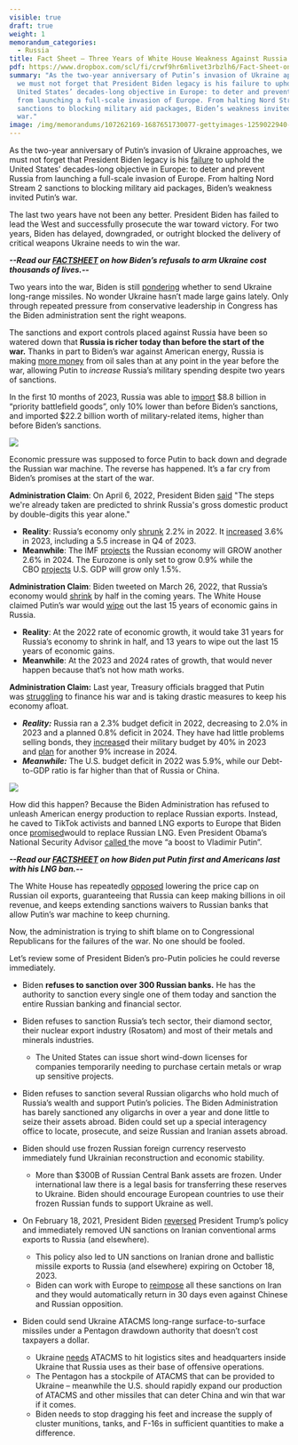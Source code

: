 ```yaml
---
visible: true
draft: true
weight: 1
memorandum_categories:
  - Russia
title: Fact Sheet – Three Years of White House Weakness Against Russia
pdf: https://www.dropbox.com/scl/fi/crwf9hr6mlivet3rbzlh6/Fact-Sheet-on-Russia-Failures-Feb-20-2024.docx.pdf?rlkey=hu8ajxijqadrobxonwx81skyj&dl=0
summary: "As the two-year anniversary of Putin’s invasion of Ukraine approaches,
  we must not forget that President Biden legacy is his failure to uphold the
  United States’ decades-long objective in Europe: to deter and prevent Russia
  from launching a full-scale invasion of Europe. From halting Nord Stream 2
  sanctions to blocking military aid packages, Biden’s weakness invited Putin’s
  war."
image: /img/memorandums/107262169-1687651730077-gettyimages-1259022940-afp_33kv2rh.jpeg
---
```

As the two-year anniversary of Putin’s invasion of Ukraine approaches, we must not forget that President Biden legacy is his [failure](https://polaris-us.org/memorandums/fact-sheet-bidens-failure-to-deter-russia/) to uphold the United States’ decades-long objective in Europe: to deter and prevent Russia from launching a full-scale invasion of Europe. From halting Nord Stream 2 sanctions to blocking military aid packages, Biden’s weakness invited Putin’s war.

The last two years have not been any better. President Biden has failed to lead the West and successfully prosecute the war toward victory. For two years, Biden has delayed, downgraded, or outright blocked the delivery of critical weapons Ukraine needs to win the war.

***\--Read our [FACTSHEET](https://polaris-us.org/memorandums/fact-sheet-bidens-failure-to-equip-ukraine/) on how Biden’s refusals to arm Ukraine cost thousands of lives.--***

Two years into the war, Biden is still [pondering](https://www.nbcnews.com/investigations/biden-administration-leaning-supplying-ukraine-long-range-missiles-rcna139394) whether to send Ukraine long-range missiles. No wonder Ukraine hasn’t made large gains lately. Only through repeated pressure from conservative leadership in Congress has the Biden administration sent the right weapons.

The sanctions and export controls placed against Russia have been so watered down that **Russia is richer today than before the start of the war.** Thanks in part to Biden’s war against American energy, Russia is making [more money](https://www.bloomberg.com/news/features/2023-12-06/oil-prices-how-russia-punched-an-11-billion-hole-in-west-s-sanctions-regime) from oil sales than at any point in the year before the war, allowing Putin to *increase* Russia’s military spending despite two years of sanctions.

In the first 10 months of 2023, Russia was able to [import](https://kse.ua/wp-content/uploads/2024/01/Challenges-of-Export-Controls-Enforcement.pdf) $8.8 billion in “priority battlefield goods”, only 10% lower than before Biden’s sanctions, and imported $22.2 billion worth of military-related items, higher than before Biden’s sanctions.

![](/img/memorandums/screenshot-2024-02-21-at-9.50.28 am.png)

Economic pressure was supposed to force Putin to back down and degrade the Russian war machine. The reverse has happened. It’s a far cry from Biden’s promises at the start of the war. 

**Administration Claim**: On April 6, 2022, President Biden [said](https://www.whitehouse.gov/briefing-room/speeches-remarks/2022/04/06/remarks-by-president-biden-at-north-americas-building-trades-unions-legislative-conference/) "The steps we're already taken are predicted to shrink Russia's gross domestic product by double-digits this year alone."

* **Reality**: Russia’s economy only [shrunk](https://tass.com/economy/1569177) 2.2% in 2022. It [increased](https://www.voanews.com/a/russia-economy-grew-in-2023-despite-war-and-sanctions/7478952.html) 3.6% in 2023, including a 5.5 increase in Q4 of 2023.
* **Meanwhile**: The IMF [projects](https://www.imf.org/en/Countries/RUS) the Russian economy will GROW another 2.6% in 2024. The Eurozone is only set to grow 0.9% while the CBO [projects](https://www.cbo.gov/publication/59946) U.S. GDP will grow only 1.5%.

**Administration Claim**: Biden tweeted on March 26, 2022, that Russia’s economy would [shrink](https://twitter.com/POTUS/status/1507842574865866763) by half in the coming years. The White House claimed Putin’s war would [wipe](https://www.whitehouse.gov/briefing-room/statements-releases/2022/05/08/fact-sheet-united-states-and-g7-partners-impose-severe-costs-for-putins-war-against-ukraine/) out the last 15 years of economic gains in Russia.

* **Reality**: At the 2022 rate of economic growth, it would take 31 years for Russia’s economy to shrink in half, and 13 years to wipe out the last 15 years of economic gains. 
* **Meanwhile**: At the 2023 and 2024 rates of growth, that would never happen because that’s not how math works.

**Administration Claim:** Last year, Treasury officials bragged that Putin was [struggling](https://www.cnn.com/2023/02/17/politics/treasury-russian-intelligence-services-sanctions/index.html) to finance his war and is taking drastic measures to keep his economy afloat.

* ***Reality:*** Russia ran a 2.3% budget deficit in 2022, decreasing to 2.0% in 2023 and a planned 0.8% deficit in 2024. They have had little problems selling bonds, they [increase](https://uk.news.yahoo.com/russia-borrows-13-6bn-largest-091006161.html?guccounter=1&guce_referrer=aHR0cHM6Ly93d3cuZ29vZ2xlLmNvbS8&guce_referrer_sig=AQAAAJnqWqbXLywbMx22X3iwUE1X2-x4RnRl4dgXx4C7J_NoIpI4TLQB3VW_rM71EzPXFPQRntzry0Mhns4_5qplqYDmReAlZ-F0IlMOCabd8GZtTb_TtC0sP-FrxXavHmvEkpkqpVHfcHsIpsRpiHB6os8xHXryZGNQ4ukWWIUoKrcA)d their military budget by 40% in 2023 and [plan](https://carnegieendowment.org/politika/90753#:~:text=Defense%20spending%20in%202024%20will,military%20expenditure%20in%20the%201980s.) for another 9% increase in 2024.
* ***Meanwhile:*** The U.S. budget deficit in 2022 was 5.9%, while our Debt-to-GDP ratio is far higher than that of Russia or China.

![](/img/memorandums/screenshot-2024-02-21-at-9.50.55 am.png)

How did this happen? Because the Biden Administration has refused to unleash American energy production to replace Russian exports. Instead, he caved to TikTok activists and banned LNG exports to Europe that Biden once [promised](https://www.whitehouse.gov/briefing-room/statements-releases/2022/06/27/joint-statement-by-president-biden-and-president-von-der-leyen-on-european-energy-security/)would to replace Russian LNG. Even President Obama’s National Security Advisor [called ](https://thehill.com/opinion/national-security/4472566-america-cant-ignore-the-national-security-concerns-tied-to-the-lng-freeze/)the move “a boost to Vladimir Putin”.

***\--Read our [FACTSHEET](https://polaris-us.org/memorandums/bidens-lng-export-ban-puts-putin-first-and-americans-last/) on how Biden put Putin first and Americans last with his LNG ban.--***

The White House has repeatedly [opposed](https://www.wsj.com/articles/g-7-opposes-lowering-russian-crude-price-cap-from-60-a-barrel-586ecc30) lowering the price cap on Russian oil exports, guaranteeing that Russia can keep making billions in oil revenue, and keeps extending sanctions waivers to Russian banks that allow Putin’s war machine to keep churning.

Now, the administration is trying to shift blame on to Congressional Republicans for the failures of the war. No one should be fooled.

Let’s review some of President Biden’s pro-Putin policies he could reverse immediately.

* Biden **refuses to sanction over 300 Russian banks.** He has the authority to sanction every single one of them today and sanction the entire Russian banking and financial sector.
* Biden refuses to sanction Russia’s tech sector, their diamond sector, their nuclear export industry (Rosatom) and most of their metals and minerals industries.

  * The United States can issue short wind-down licenses for companies temporarily needing to purchase certain metals or wrap up sensitive projects.
* Biden refuses to sanction several Russian oligarchs who hold much of Russia’s wealth and support Putin’s policies. The Biden Administration has barely sanctioned any oligarchs in over a year and done little to seize their assets abroad. Biden could set up a special interagency office to locate, prosecute, and seize Russian and Iranian assets abroad.
* Biden should use frozen Russian foreign currency reservesto immediately fund Ukrainian reconstruction and economic stability.

  * More than $300B of Russian Central Bank assets are frozen. Under international law there is a legal basis for transferring these reserves to Ukraine. Biden should encourage European countries to use their frozen Russian funds to support Ukraine as well.
* On February 18, 2021, President Biden [reversed](https://twitter.com/GLNoronha/status/1759256148274811336) President Trump’s policy and immediately removed UN sanctions on Iranian conventional arms exports to Russia (and elsewhere). 

  * This policy also led to UN sanctions on Iranian drone and ballistic missile exports to Russia (and elsewhere) expiring on October 18, 2023.
  * Biden can work with Europe to [reimpose](https://jinsa.org/international-sanctions-on-iran-about-to-collapse/) all these sanctions on Iran and they would automatically return in 30 days even against Chinese and Russian opposition.
* Biden could send Ukraine ATACMS long-range surface-to-surface missiles under a Pentagon drawdown authority that doesn’t cost taxpayers a dollar.

  * Ukraine [needs](https://www.wsj.com/world/europe/a-look-at-the-u-s-missiles-ukraine-seeks-to-hit-russian-forces-c12419da) ATACMS to hit logistics sites and headquarters inside Ukraine that Russia uses as their base of offensive operations.
  * The Pentagon has a stockpile of ATACMS that can be provided to Ukraine – meanwhile the U.S. should rapidly expand our production of ATACMS and other missiles that can deter China and win that war if it comes.
  * Biden needs to stop dragging his feet and increase the supply of cluster munitions, tanks, and F-16s in sufficient quantities to make a difference.